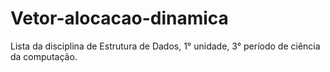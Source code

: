 # Vetor-alocacao-dinamica

Lista da disciplina de Estrutura de Dados, 1° unidade, 3° período de ciência da computação.
